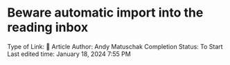 # Beware automatic import into the reading inbox

Type of Link: 📝 Article
Author: Andy Matuschak
Completion Status: To Start
Last edited time: January 18, 2024 7:55 PM
